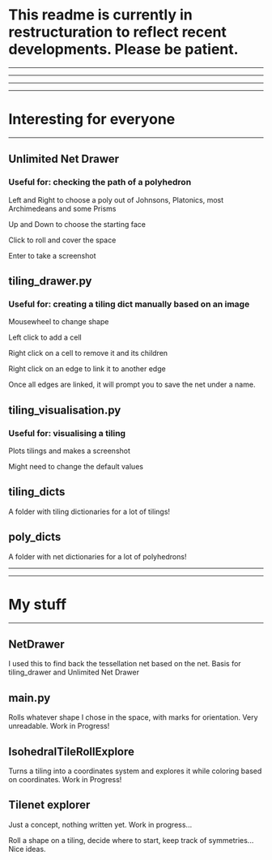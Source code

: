 # This readme is currently in restructuration to reflect recent developments. Please be patient.
----
----

----

----

# Interesting for everyone

 ----

## Unlimited Net Drawer

### Useful for: checking the path of a polyhedron

Left and Right to choose a poly out of Johnsons, Platonics, most Archimedeans and some Prisms

Up and Down to choose the starting face

Click to roll and cover the space

Enter to take a screenshot

## tiling_drawer.py

### Useful for: creating a tiling dict manually based on an image

Mousewheel to change shape

Left click to add a cell

Right click on a cell to remove it and its children

Right click on an edge to link it to another edge

Once all edges are linked, it will prompt you to save the net under a name.

## tiling_visualisation.py

### Useful for: visualising a tiling

Plots tilings and makes a screenshot

Might need to change the default values

## tiling_dicts

A folder with tiling dictionaries for a lot of tilings!

## poly_dicts

A folder with net dictionaries for a lot of polyhedrons!

 ----

 ----

# My stuff

 ----

## NetDrawer

I used this to find back the tessellation net based on the net. Basis for tiling_drawer and Unlimited Net Drawer

## main.py

Rolls whatever shape I chose in the space, with marks for orientation. Very unreadable. Work in Progress!

## IsohedralTileRollExplore

Turns a tiling into a coordinates system and explores it while coloring based on coordinates. Work in Progress!

## Tilenet explorer

Just a concept, nothing written yet. Work in progress...

Roll a shape on a tiling, decide where to start, keep track of symmetries... Nice ideas.
